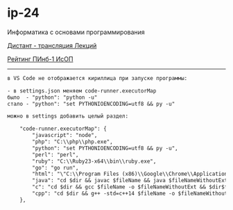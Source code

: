 # ip-24
Информатика с основами программирования

[Дистант - трансляция Лекций](https://bbb.psaa.ru/rooms/clu-pi0-lck-coa/join)  

[Рейтинг ПИнб-1 ИсОП](https://docs.google.com/spreadsheets/d/1LVaA6ylPqNjshHW5J_EsH-A-WXPHCGQblsa5tadMM_I/edit?usp=sharing)  

---  


```txt
в VS Code не отображается кириллица при запуске программы:

- в settings.json меняем code-runner.executorMap
было  - "python": "python -u"
стало - "python": "set PYTHONIOENCODING=utf8 && py -u"

можно в settings добавить целый раздел:

    "code-runner.executorMap": {
        "javascript": "node",
        "php": "C:\\php\\php.exe",
        "python": "set PYTHONIOENCODING=utf8 && py -u",
        "perl": "perl",
        "ruby": "C:\\Ruby23-x64\\bin\\ruby.exe",
        "go": "go run",
        "html": "\"C:\\Program Files (x86)\\Google\\Chrome\\Application\\chrome.exe\"",
        "java": "cd $dir && javac $fileName && java $fileNameWithoutExt",
        "c": "cd $dir && gcc $fileName -o $fileNameWithoutExt && $dir$fileNameWithoutExt",
        "cpp": "cd $dir && g++ -std=c++14 $fileName -o $fileNameWithoutExt && $dir$fileNameWithoutExt"
    },

```